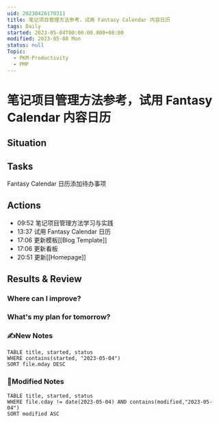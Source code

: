 ```yaml
---
uid: 20230426170311
title: 笔记项目管理方法参考，试用 Fantasy Calendar 内容日历
tags: Daily
started: 2023-05-04T00:00:00.000+08:00
modified: 2023-05-08 Mon
status: null
Topic:
  - PKM-Productivity
  - PMP
---
```

# 笔记项目管理方法参考，试用 Fantasy Calendar 内容日历
## Situation

## Tasks
Fantasy Calendar 日历添加待办事项
## Actions
- 09:52 笔记项目管理方法学习与实践
- 13:37 试用 Fantasy Calendar 日历
- 17:06 更新模板[[Blog Template]]
- 17:06 更新看板
- 20:51 更新[[Homepage]]

## Results & Review
### Where can I improve?
### What's my plan for tomorrow?

### ✍️New Notes

```dataview
TABLE title, started, status
WHERE contains(started, "2023-05-04")
SORT file.mday DESC
```

### 📝Modified Notes

```dataview
TABLE title, started, status
WHERE file.cday != date(2023-05-04) AND contains(modified,"2023-05-04")
SORT modified ASC
```